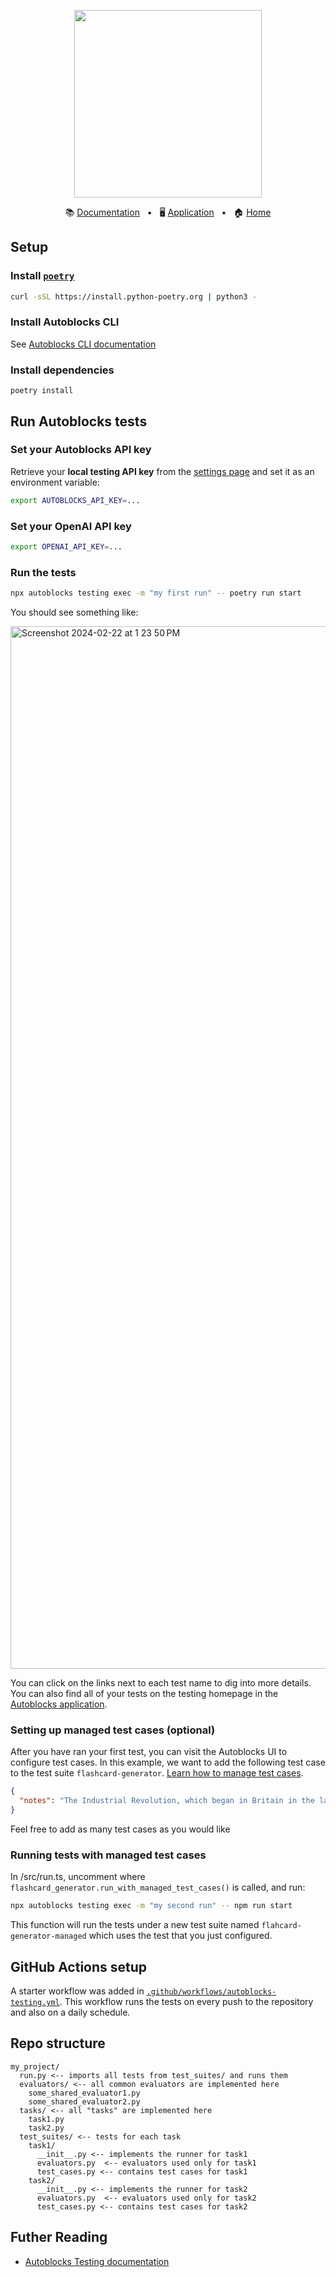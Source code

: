 <!-- banner start -->
<p align="center">
  <img src="https://app.autoblocks.ai/images/logo.png" width="300px">
</p>

<p align="center">
  📚
  <a href="https://docs.autoblocks.ai/">Documentation</a>
  &nbsp;
  •
  &nbsp;
  🖥️
  <a href="https://app.autoblocks.ai/">Application</a>
  &nbsp;
  •
  &nbsp;
  🏠
  <a href="https://www.autoblocks.ai/">Home</a>
</p>
<!-- banner end -->

## Setup

### Install [`poetry`](https://python-poetry.org/)

```bash
curl -sSL https://install.python-poetry.org | python3 -
```

### Install Autoblocks CLI

See [Autoblocks CLI documentation](https://docs.autoblocks.ai/cli/setup)

### Install dependencies

```
poetry install
```

## Run Autoblocks tests

### Set your Autoblocks API key

Retrieve your **local testing API key** from the [settings page](https://app.autoblocks.ai/settings/api-keys) and set it as an environment variable:

```bash
export AUTOBLOCKS_API_KEY=...
```

### Set your OpenAI API key

```bash
export OPENAI_API_KEY=...
```

### Run the tests

```bash
npx autoblocks testing exec -m "my first run" -- poetry run start
```

You should see something like:

<img width="1668" alt="Screenshot 2024-02-22 at 1 23 50 PM" src="https://github.com/autoblocksai/autoblocks-examples/assets/7498009/ded25aa8-1439-432d-86a6-7254b27b970b">

You can click on the links next to each test name to dig into more details.
You can also find all of your tests on the testing homepage in the [Autoblocks application](https://app.autoblocks.ai/testing/local).

### Setting up managed test cases (optional)

After you have ran your first test, you can visit the Autoblocks UI to configure test cases. In this example, we want to add the following test case to the test suite `flashcard-generator`.
[Learn how to manage test cases](https://docs.autoblocks.ai/testing/test-case-management).

```json
{
  "notes": "The Industrial Revolution, which began in Britain in the late 18th century, brought about significant changes in society, economy, and technology, leading to the transition from agrarian to industrial economies."
}
```

Feel free to add as many test cases as you would like

### Running tests with managed test cases

In /src/run.ts, uncomment where `flashcard_generator.run_with_managed_test_cases()` is called, and run:

```bash
npx autoblocks testing exec -m "my second run" -- npm run start
```

This function will run the tests under a new test suite named `flahcard-generator-managed` which uses the test that you just configured.

## GitHub Actions setup

A starter workflow was added in [`.github/workflows/autoblocks-testing.yml`](./.github/workflows/autoblocks-testing.yml).
This workflow runs the tests on every push to the repository and also
on a daily schedule.

## Repo structure

```
my_project/
  run.py <-- imports all tests from test_suites/ and runs them
  evaluators/ <-- all common evaluators are implemented here
    some_shared_evaluator1.py
    some_shared_evaluator2.py
  tasks/ <-- all "tasks" are implemented here
    task1.py
    task2.py
  test_suites/ <-- tests for each task
    task1/
      __init__.py <-- implements the runner for task1
      evaluators.py  <-- evaluators used only for task1
      test_cases.py <-- contains test cases for task1
    task2/
      __init__.py <-- implements the runner for task2
      evaluators.py  <-- evaluators used only for task2
      test_cases.py <-- contains test cases for task2
```

## Futher Reading

- [Autoblocks Testing documentation](https://docs.autoblocks.ai/testing/sdks)
